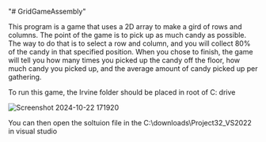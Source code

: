 "# GridGameAssembly" 


This program is a game that uses a 2D array to make a gird of rows and columns. The point of the game is to pick up as much candy as possible. 
The way to do that is to select a row and column, and you will collect 80% of the candy in that specified position.
When you chose to finish, the game will tell you how many times you picked up the candy off the floor, how much candy you picked up, and the average amount of candy picked up per gathering.



To run this game, the Irvine folder should be placed in root of C: drive

![Screenshot 2024-10-22 171920](https://github.com/user-attachments/assets/86fdcc4f-9671-4cb8-b161-47b1c96e0915)




You can then open the soltuion file in the C:\downloads\Project32_VS2022 in visual studio
